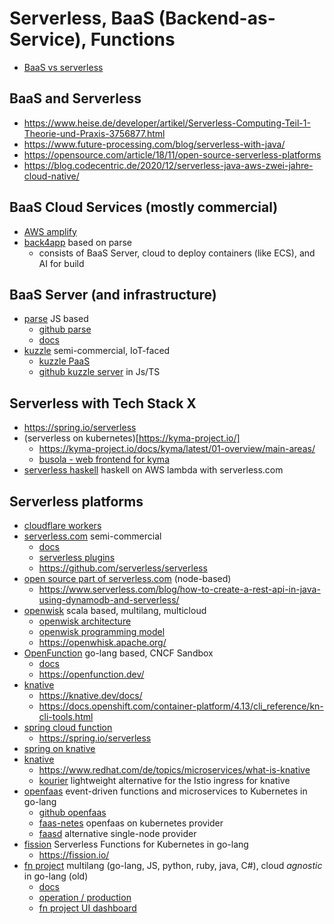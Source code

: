 # Serverless, BaaS (Backend-as-Service), Functions

* [BaaS vs serverless](https://www.cloudflare.com/de-de/learning/serverless/glossary/backend-as-a-service-baas/)

## BaaS and Serverless

* https://www.heise.de/developer/artikel/Serverless-Computing-Teil-1-Theorie-und-Praxis-3756877.html
* https://www.future-processing.com/blog/serverless-with-java/
* https://opensource.com/article/18/11/open-source-serverless-platforms
* https://blog.codecentric.de/2020/12/serverless-java-aws-zwei-jahre-cloud-native/

## BaaS Cloud Services (mostly commercial)

* [AWS amplify](https://aws.amazon.com/de/amplify/)
* [back4app](https://www.back4app.com/) based on parse
  + consists of BaaS Server, cloud to deploy containers (like ECS), and AI for build

## BaaS Server (and infrastructure)

* [parse](https://parseplatform.org/) JS based
  + [github parse](https://github.com/parse-community/parse-server)
  + [docs](https://docs.parseplatform.org/parse-server/guide/)
* [kuzzle](https://kuzzle.io/) semi-commercial, IoT-faced
  + [kuzzle PaaS](https://kuzzle.io/kuzzle-iot-open-source-platform/kuzzle-paas/)
  + [github kuzzle server](https://github.com/kuzzleio/kuzzle) in Js/TS

## Serverless with Tech Stack X

* https://spring.io/serverless
* (serverless on kubernetes)[https://kyma-project.io/]
  + https://kyma-project.io/docs/kyma/latest/01-overview/main-areas/
  + [busola - web frontend for kyma](https://github.com/kyma-project/busola)
* [serverless haskell](https://github.com/seek-oss/serverless-haskell) haskell on AWS lambda with serverless.com

## Serverless platforms

* [cloudflare workers](https://workers.cloudflare.com/)
* [serverless.com](https://www.serverless.com/) semi-commercial
  + [docs](https://www.serverless.com/framework/docs)
  + [serverless plugins](https://www.serverless.com/plugins)
  + https://github.com/serverless/serverless
* [open source part of serverless.com](https://www.serverless.com/open-source/) (node-based)
  + https://www.serverless.com/blog/how-to-create-a-rest-api-in-java-using-dynamodb-and-serverless/
* [openwisk](https://github.com/apache/openwhisk) scala based, multilang, multicloud
  + [openwisk architecture](https://github.com/apache/openwhisk/blob/master/docs/about.md)
  + [openwisk programming model](https://openwhisk.apache.org/documentation.html)
  + https://openwhisk.apache.org/
* [OpenFunction](https://github.com/OpenFunction/OpenFunction) go-lang based, CNCF Sandbox
  + [docs](https://openfunction.dev/docs/introduction/)
  + https://openfunction.dev/
* [knative](https://www.baeldung.com/ops/knative-serverless)
  + https://knative.dev/docs/
  + https://docs.openshift.com/container-platform/4.13/cli_reference/kn-cli-tools.html
* [spring cloud function](https://www.baeldung.com/spring-cloud-function)
  + https://spring.io/serverless
* [spring on knative](https://piotrminkowski.com/2021/03/01/spring-boot-on-knative/)
* [knative](https://knative.dev/)
  + https://www.redhat.com/de/topics/microservices/what-is-knative
  + [kourier](https://github.com/knative-extensions/net-kourier) lightweight alternative for the Istio ingress for knative
* [openfaas](https://www.openfaas.com/) event-driven functions and microservices to Kubernetes in go-lang
  + [github openfaas](https://github.com/openfaas/faas)
  + [faas-netes](https://github.com/openfaas/faas-netes) openfaas on kubernetes provider
  + [faasd](https://github.com/openfaas/faasd) alternative single-node provider
* [fission](https://github.com/fission/fission) Serverless Functions for Kubernetes in go-lang
  + https://fission.io/
* [fn project](https://fnproject.io/) multilang (go-lang, JS, python, ruby, java, C#), cloud _agnostic_ in go-lang (old)
  + [docs](https://github.com/fnproject/docs)
  + [operation / production](https://github.com/fnproject/docs/blob/master/fn/operate/production.md)
  + [fn project UI dashboard](https://github.com/fnproject/ui)
